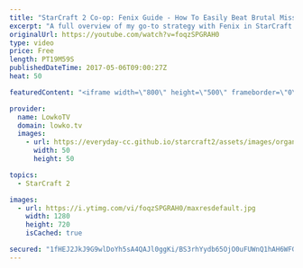 ```yaml
---
title: "StarCraft 2 Co-op: Fenix Guide - How To Easily Beat Brutal Missions!"
excerpt: "A full overview of my go-to strategy with Fenix in StarCraft 2. Subscribe for more videos: http://lowko.tv/youtube Fenix Stargate build: https://goo.gl/uq2FU9  After spending quite a bit of time, I finally managed to get Fenix to the highest level in the game. In this video I explain my default strategy"
originalUrl: https://youtube.com/watch?v=foqzSPGRAH0
type: video
price: Free
length: PT19M59S
publishedDateTime: 2017-05-06T09:00:27Z
heat: 50

featuredContent: "<iframe width=\"800\" height=\"500\" frameborder=\"0\" src=\"https://www.youtube.com/embed/foqzSPGRAH0\" allow=\"accelerometer; autoplay; encrypted-media; gyroscope; picture-in-picture\" allowfullscreen></iframe>"

provider:
  name: LowkoTV
  domain: lowko.tv
  images:
    - url: https://everyday-cc.github.io/starcraft2/assets/images/organizations/lowko.tv-50x50.jpg
      width: 50
      height: 50

topics:
  - StarCraft 2

images:
  - url: https://i.ytimg.com/vi/foqzSPGRAH0/maxresdefault.jpg
    width: 1280
    height: 720
    isCached: true

secured: "1fHEJ2JkJ9G9wlDoYh5sA4QAJl0ggKi/BS3rhYydb65OjO0uFUWnQ1hAH6WFGaKVDPDDCSp5NEQ8IFaEFqeYkX7XNZyo1Do7naxYKIIi/0EVTfy33rGo5YCs8KmVkvh/JejmUShW0zH1L0K7amrH8liEJxvoGogdq4tzvEgNntVT++dxj4DDfHRB6drrfMOQgq3tQlE5Swrwn1PXJK8frXNR64Ria1sBKrvt86/wFDDIy+pYcgYrppwirjT9snWZGA0huEbhQYw+1IHZwPdEyvRHzkuBfTQAm8bQdqk9mi+JMULwQaXBkAeERizrtYuo85heI+ceviW/ucBRCQOnU99pXUhcJy+Fx5elBC1BJoJhGUApoGo50soy/UZ4eVAMOVELZ1krMJLxtr5my11uXrpPACWRkGXBIpkb/rnAxX+cW/6wtQlHSARlz7mFmyIJ;r2C9hPpLoPG+v+6hAuszcQ=="
---
```


